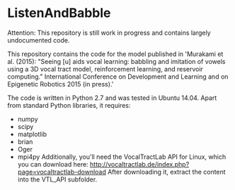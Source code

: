 # ListenAndBabble
Attention: This repository is still work in progress and contains largely undocumented code.

This repository contains the code for the model published in 'Murakami et al. (2015): "Seeing [u] aids vocal learning: babbling and imitation of vowels using a 3D vocal tract model, reinforcement learning, and reservoir computing." International Conference on Development and Learning and on Epigenetic Robotics 2015 (in press).'

The code is written in Python 2.7 and was tested in Ubuntu 14.04. Apart from standard Python libraries, it requires:
- numpy
- scipy
- matplotlib
- brian
- Oger
- mpi4py
Additionally, you'll need the VocalTractLab API for Linux, which you can download here:
http://vocaltractlab.de/index.php?page=vocaltractlab-download
After downloading it, extract the content into the VTL_API subfolder.

